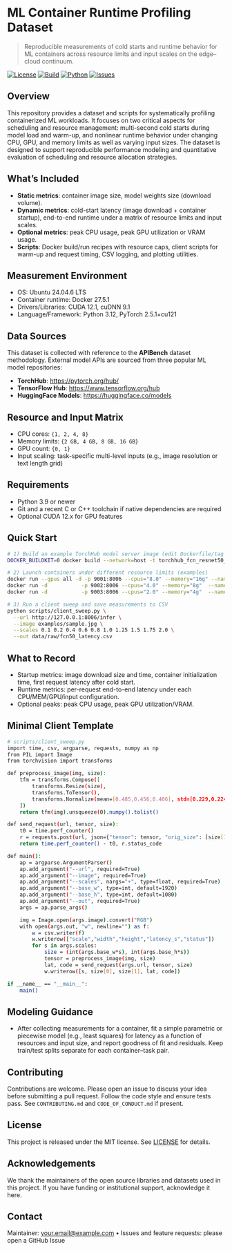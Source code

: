 # ML Container Runtime Profiling Dataset
> Reproducible measurements of cold starts and runtime behavior for ML containers across resource limits and input scales on the edge–cloud continuum.

[![License](https://img.shields.io/badge/license-MIT-green.svg)](LICENSE) [![Build](https://img.shields.io/badge/build-passing-brightgreen.svg)](#continuous-integration) [![Python](https://img.shields.io/badge/python-3.9%2B-blue.svg)](#requirements) [![Issues](https://img.shields.io/github/issues/<ORG_OR_USER>/<REPO>.svg)](https://github.com/<ORG_OR_USER>/<REPO>/issues)

## Overview
This repository provides a dataset and scripts for systematically profiling containerized ML workloads. It focuses on two critical aspects for scheduling and resource management: multi-second cold starts during model load and warm-up, and nonlinear runtime behavior under changing CPU, GPU, and memory limits as well as varying input sizes. The dataset is designed to support reproducible performance modeling and quantitative evaluation of scheduling and resource allocation strategies.

## What’s Included
- **Static metrics**: container image size, model weights size (download volume).
- **Dynamic metrics**: cold-start latency (image download + container startup), end-to-end runtime under a matrix of resource limits and input scales.
- **Optional metrics**: peak CPU usage, peak GPU utilization or VRAM usage.
- **Scripts**: Docker build/run recipes with resource caps, client scripts for warm-up and request timing, CSV logging, and plotting utilities.

## Measurement Environment
- OS: Ubuntu 24.04.6 LTS  
- Container runtime: Docker 27.5.1  
- Drivers/Libraries: CUDA 12.1, cuDNN 9.1  
- Language/Framework: Python 3.12, PyTorch 2.5.1+cu121

## Data Sources
This dataset is collected with reference to the **APIBench** dataset methodology. External model APIs are sourced from three popular ML model repositories:
- **TorchHub**: https://pytorch.org/hub/
- **TensorFlow Hub**: https://www.tensorflow.org/hub
- **HuggingFace Models**: https://huggingface.co/models

## Resource and Input Matrix
- CPU cores: `{1, 2, 4, 8}`  
- Memory limits: `{2 GB, 4 GB, 8 GB, 16 GB}`  
- GPU count: `{0, 1}`  
- Input scaling: task-specific multi-level inputs (e.g., image resolution or text length grid)

## Requirements
- Python 3.9 or newer
- Git and a recent C or C++ toolchain if native dependencies are required
- Optional CUDA 12.x for GPU features

## Quick Start

```bash
# 1) Build an example TorchHub model server image (edit Dockerfile/tag to your setup)
DOCKER_BUILDKIT=0 docker build --network=host -t torchhub_fcn_resnet50_server ./docker

# 2) Launch containers under different resource limits (examples)
docker run --gpus all -d -p 9001:8006 --cpus="8.0" --memory="16g" --name fcn50_gpu  torchhub_fcn_resnet50_server
docker run -d           -p 9002:8006 --cpus="4.0" --memory="8g"  --name fcn50_cpu4 torchhub_fcn_resnet50_server
docker run -d           -p 9003:8006 --cpus="2.0" --memory="4g"  --name fcn50_cpu2 torchhub_fcn_resnet50_server

# 3) Run a client sweep and save measurements to CSV
python scripts/client_sweep.py \
  --url http://127.0.0.1:8006/infer \
  --image examples/sample.jpg \
  --scales 0.1 0.2 0.4 0.6 0.8 1.0 1.25 1.5 1.75 2.0 \
  --out data/raw/fcn50_latency.csv
```

## What to Record
- Startup metrics: image download size and time, container initialization time, first request latency after cold start.
- Runtime metrics: per-request end-to-end latency under each CPU/MEM/GPU/input configuration.
- Optional peaks: peak CPU usage, peak GPU utilization/VRAM.


## Minimal Client Template
```bash
# scripts/client_sweep.py
import time, csv, argparse, requests, numpy as np
from PIL import Image
from torchvision import transforms

def preprocess_image(img, size):
    tfm = transforms.Compose([
        transforms.Resize(size),
        transforms.ToTensor(),
        transforms.Normalize(mean=[0.485,0.456,0.406], std=[0.229,0.224,0.225]),
    ])
    return tfm(img).unsqueeze(0).numpy().tolist()

def send_request(url, tensor, size):
    t0 = time.perf_counter()
    r = requests.post(url, json={"tensor": tensor, "orig_size": [size[1], size[0]]}, timeout=60)
    return time.perf_counter() - t0, r.status_code

def main():
    ap = argparse.ArgumentParser()
    ap.add_argument("--url", required=True)
    ap.add_argument("--image", required=True)
    ap.add_argument("--scales", nargs="+", type=float, required=True)
    ap.add_argument("--base_w", type=int, default=1920)
    ap.add_argument("--base_h", type=int, default=1080)
    ap.add_argument("--out", required=True)
    args = ap.parse_args()

    img = Image.open(args.image).convert("RGB")
    with open(args.out, "w", newline="") as f:
        w = csv.writer(f)
        w.writerow(["scale","width","height","latency_s","status"])
        for s in args.scales:
            size = (int(args.base_w*s), int(args.base_h*s))
            tensor = preprocess_image(img, size)
            lat, code = send_request(args.url, tensor, size)
            w.writerow([s, size[0], size[1], lat, code])

if __name__ == "__main__":
    main()
```

## Modeling Guidance
- After collecting measurements for a container, fit a simple parametric or piecewise model (e.g., least squares) for latency as a function of resources and input size, and report goodness of fit and residuals. Keep train/test splits separate for each container–task pair.


## Contributing
Contributions are welcome. Please open an issue to discuss your idea before submitting a pull request. Follow the code style and ensure tests pass. See `CONTRIBUTING.md` and `CODE_OF_CONDUCT.md` if present.



## License
This project is released under the MIT license. See [LICENSE](LICENSE) for details.

## Acknowledgements
We thank the maintainers of the open source libraries and datasets used in this project. If you have funding or institutional support, acknowledge it here.

## Contact
Maintainer: <Your Name> <your.email@example.com> • Issues and feature requests: please open a GitHub Issue
